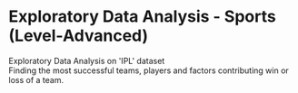 # Exploratory Data Analysis - Sports (Level-Advanced)<br/>
 
 Exploratory Data Analysis on 'IPL' dataset<br/>
 Finding the most successful teams, players and factors contributing win or loss of a team.<br/>
 